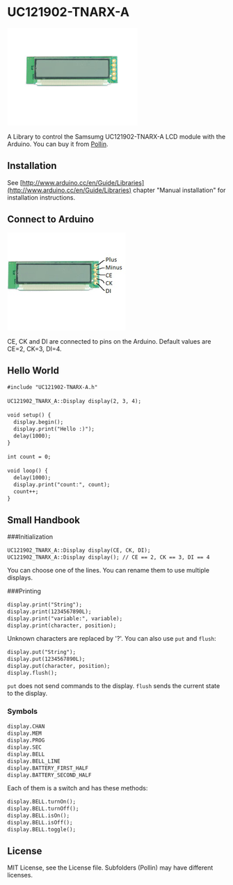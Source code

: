 UC121902-TNARX-A
================

![](Pollin/G120586.JPG)

A Library to control the Samsumg UC121902-TNARX-A LCD module with the Arduino. You can buy it from [Pollin](http://www.pollin.de/shop/dt/MzE0OTc4OTk-/Bauelemente_Bauteile/Aktive_Bauelemente/Displays/LCD_Modul_SAMSUNG_UC121902_TNARX_A.html).

Installation
------------

See [http://www.arduino.cc/en/Guide/Libraries](http://www.arduino.cc/en/Guide/Libraries) chapter "Manual installation" for installation instructions.

Connect to Arduino
------------------

![](Pollin/Beschriftet.jpg)

CE, CK and DI are connected to pins on the Arduino. Default values are CE=2, CK=3, DI=4.

Hello World
-----------

    #include "UC121902-TNARX-A.h"
    
    UC121902_TNARX_A::Display display(2, 3, 4);
    
    void setup() {
      display.begin();
      display.print("Hello :)");
      delay(1000);
    }
    
    int count = 0;
    
    void loop() {
      delay(1000);
      display.print("count:", count);
      count++;
    }

Small Handbook
--------------

###Initialization

    UC121902_TNARX_A::Display display(CE, CK, DI);
    UC121902_TNARX_A::Display display(); // CE == 2, CK == 3, DI == 4

You can choose one of the lines. You can rename them to use multiple displays.

###Printing

    display.print("String");
	display.print(1234567890L);
    display.print("variable:", variable);
    display.print(character, position);

Unknown characters are replaced by '?'.
You can also use `put` and `flush`:

    display.put("String");
	display.put(1234567890L);
    display.put(character, position);
    display.flush();

`put` does not send commands to the display. `flush` sends the current state to the display.

### Symbols

    display.CHAN
    display.MEM
    display.PROG
    display.SEC
    display.BELL
    display.BELL_LINE
    display.BATTERY_FIRST_HALF
    display.BATTERY_SECOND_HALF

Each of them is a switch and has these methods:

    display.BELL.turnOn();
    display.BELL.turnOff();
    display.BELL.isOn();
    display.BELL.isOff();
    display.BELL.toggle();

License
-------

MIT License, see the License file. Subfolders (Pollin) may have different licenses.
